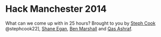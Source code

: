 Hack Manchester 2014
============================

What can we come up with in 25 hours? 
Brought to you by [Steph Cook](https://github.com/stephcook22) @stephcook22], [Shane Egan](https://github.com/ShaneEgan), [Ben Marshall](https://github.com/ben3005) and [Qas Ashraf](https://github.com/qasashraf).
